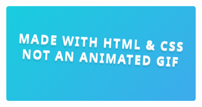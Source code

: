 <svg fill="none" viewBox="0 0 800 400" width="800" height="400" xmlns="http://www.w3.org/2000/svg">
	<foreignObject width="100%" height="100%">
		<div xmlns="http://www.w3.org/1999/xhtml">
			<style>
				@keyframes rotate {
					0% {
						transform: rotate(3deg);
					}
					100% {
						transform: rotate(-3deg);
					}
				}
				@keyframes gradientBackground {
					0% {
						background-position: 0% 50%;
					}
					50% {
						background-position: 100% 50%;
					}
					100% {
						background-position: 0% 50%;
					}
				}
				@keyframes fadeIn {
					0% {
						opacity: 0;
					}
					66% {
						opacity: 0;
					}
					100% {
						opacity: 1;
					}
				}
				.container {
					font-family:
						system-ui,
						-apple-system,
						'Segoe UI',
						Roboto,
						Helvetica,
						Arial,
						sans-serif,
						'Apple Color Emoji',
						'Segoe UI Emoji';
					display: flex;
					flex-direction: column;
					align-items: center;
					justify-content: center;
					margin: 0;
					width: 100%;
					height: 400px;
					background: linear-gradient(-45deg, #fc5c7d, #6a82fb, #05dfd7);
					background-size: 600% 400%;
					animation: gradientBackground 10s ease infinite;
					border-radius: 10px;
					color: white;
					text-align: center;
				}
				h1 {
					font-size: 50px;
					line-height: 1.3;
					letter-spacing: 5px;
					text-transform: uppercase;
					text-shadow:
						0 1px 0 #efefef,
						0 2px 0 #efefef,
						0 3px 0 #efefef,
						0 4px 0 #efefef,
						0 12px 5px rgba(0, 0, 0, 0.1);
					animation: rotate ease-in-out 1s infinite alternate;
				}
				p {
					font-size: 20px;
					text-shadow: 0 1px 0 #efefef;
					animation: 5s ease 0s normal forwards 1 fadeIn;
				}
			</style>
			<div class="container">
				<h1>Made with HTML &amp; CSS<br/>not an animated GIF</h1>
				<p>Click to see the source</p>
			</div>
		</div>
	</foreignObject>
</svg>


<!-- <style>
    table {
        border: 1px solid white;
    }
    th, td {
        align-content: center;
    }
    a {
        font-size: 15px;
        font-weight: bold;
    }
    ol li {
        /* list-style: decimal-leading-zero; */
        font-size:25px;
    }
    li span {
        font-size:15px;
    }
</style>

<ol start="1">
<li><span><a>Extrapolative behavior of ML models</a></span></li>
Some intro here \
Image, Repo, Url, Website, Org, Code

<li><span>

## Automated end-to-end causal inference application </span></li>
Some intro here \
Image, Repo, Url, Website, Org, Code

<li><span>

## Human extrapolative behavioral experiment via web application</span></li>
Some intro here \
Image, Repo, Url, Website, Org, Code

<li><span>

## Probabilistic linkage of real-world hospital data</span></li>
Some intro here \
Image, Repo, Url, Website, Org, Code

<li><span>

## Multivariate time-series hologram biometric signal parsing</span></li>
Some intro here \
Image, Repo, Url, Website, Org, Code

</ol> -->